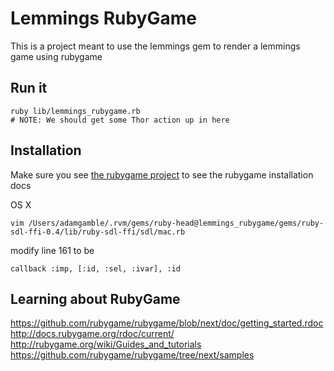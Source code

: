 # Lemmings RubyGame

This is a project meant to use the lemmings gem to render a lemmings game using
rubygame

## Run it

    ruby lib/lemmings_rubygame.rb
    # NOTE: We should get some Thor action up in here

## Installation
Make sure you see [the rubygame project](https://github.com/rubygame/rubygame/wiki/Linux-Install-Guide) to see the rubygame installation docs

OS X

    vim /Users/adamgamble/.rvm/gems/ruby-head@lemmings_rubygame/gems/ruby-sdl-ffi-0.4/lib/ruby-sdl-ffi/sdl/mac.rb

modify line 161 to be

    callback :imp, [:id, :sel, :ivar], :id


## Learning about RubyGame
https://github.com/rubygame/rubygame/blob/next/doc/getting_started.rdoc
http://docs.rubygame.org/rdoc/current/
http://rubygame.org/wiki/Guides_and_tutorials
https://github.com/rubygame/rubygame/tree/next/samples

